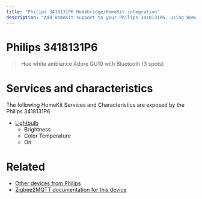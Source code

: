```yaml
---
title: "Philips 3418131P6 Homebridge/HomeKit integration"
description: "Add HomeKit support to your Philips 3418131P6, using Homebridge, Zigbee2MQTT and homebridge-z2m."
---
```

<!---
This file has been GENERATED using src/docgen/docgen.ts
DO NOT EDIT THIS FILE MANUALLY!
-->
# Philips 3418131P6
> Hue white ambiance Adore GU10 with Bluetooth (3 spots)


# Services and characteristics
The following HomeKit Services and Characteristics are exposed by
the Philips 3418131P6

* [Lightbulb](../../light.md)
  * Brightness
  * Color Temperature
  * On


# Related
* [Other devices from Philips](../index.md#philips)
* [Zigbee2MQTT documentation for this device](https://www.zigbee2mqtt.io/devices/3418131P6.html)